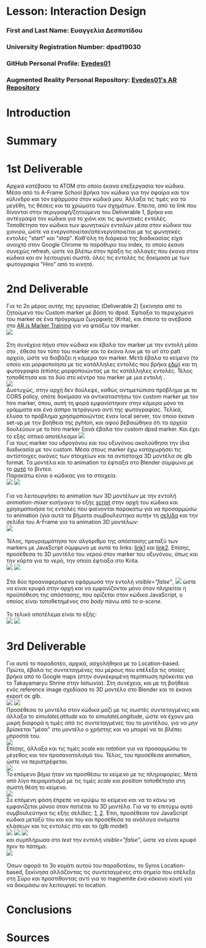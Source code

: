 # Lesson: Interaction Design

### First and Last Name: Ευαγγελία Δεσποτίδου
### University Registration Number: dpsd19030
### GitHub Personal Profile: [Evedes01](https://github.com/Evedes01)
### Augmented Reality Personal Repository: [Evedes01's AR Repository](https://github.com/Evedes01/Augmented-Reality)

# Introduction

# Summary


# 1st Deliverable
Αρχικά κατέβασα το ATOM στο οποίο έκανα επεξεργασία τον κώδικα. Μέσα από το Α-Frame School βρήκα τον κώδικα για την σφαίρα και τον κύλινδρο και τον εφάρμοσα στον κώδικά μου. Άλλαξα τις τιμές για τα μεγέθη, τις θέσεις και τα χρώματα των σχημάτων. Έπειτα, από τα link που δίνονται στην περιγραφή/ζητούμενα του Deliverable 1, βρήκα και αντέγραψα τον κώδικα για το χιόνι και τις φωνητικές εντολές. Τοποθέτησα τον κώδικα των φωνητικών εντολών μέσα στον κώδικα του χιονιού, ώστε να ενεργοποιείται/απενεργοποιείται με τις φωνητικές εντολές "start" και "stop". Καθ'όλη τη διάρκεια της διαδικασίας είχα ανοιχτό στον Google Chrome το παράθυρο του index, το οποίο έκανα συνεχώς refresh, ώστε να βλέπω στην πράξη τις αλλαγές που έκανα στον κώδικα και αν λειτουργεί σωστά. όλες τις εντολές τις δοκίμασα με των φωτογραφία "Hiro" από το κινητό.

# 2nd Deliverable
Για το 2ο μέρος αυτής της εργασίας (Deliverable 2) ξεκίνησα από το ζητούμενο του Custom marker με βάση το dpsd. Έφτιαξα το περιεχόμενο του marker σε ένα πρόγραμμα ζωγρφικής (Krita), και έπειτα το ανέβασα στο [AR.js Marker Training](https://jeromeetienne.github.io/AR.js/three.js/examples/marker-training/examples/generator.html) για να φτιάξω τον marker.
<br>
![](pic1.PNG)
<br>
<br>
Στη συνέχεια πήγα στον κώδικα και έβαλα τον marker με την εντολή <a-marker> μέσα στο <a-scene>, έθεσα τον τύπο του marker και το έκανα λινκ με το url στο patt αρχείο, ώστε να διαβάζει η κάμερα τον marker. Μετά έβαλα το κείμενο (το οποίο και μορφοποίησα με τις κατάλληλες εντολές που βρήκα [εδώ](https://aframe.io/docs/1.3.0/components/text.html)) και τη φωτογραφία (επίσης μορφοποιώντας με τις κατάλληλες εντολές. Τέλος τοποθέτησα και τα δύο στο κέντρο του marker με μια εντολή <a-entity>.
<br>
![](pic2.PNG)
<br>
Δυστυχώς, στην αρχή δεν δούλεψε, καθώς αντιμετώπισα πρόβλημα με το CORS policy, οπότε δοκίμασα να αντικαταστήσω τον custom marker με τον hiro marker, όπου, αυτή τη φορά εμφανίστηκαν στην κάμερα μόνο τα γράμματα και ένα άσπρο τετράγωνο αντί της φωτογραφίας. Τελίκά, έλυσα το πρόβλημα χρησιμοποιώντας έναν local server, τον οποίο έκανα set-up με την βοήθεια της pyhton, και αφού βεβαιώθηκα ότι τα αρχεία δουλεύουν με το hiro marker ξανά έβαλα τον custom dpsd marker. Και έχει το εξής οπτικό αποτέλεσμα 
 ![](cam1.png)
 <br>
Για τους marker του υδρογόνου και του οξυγόνου ακολούθησα την ίδια διαδικασία με τον custom. Μέσα στους marker έχω καταχωρήσει τις αντίστοιχες οικόνες των στοιχείων και τα αντίστοιχα 3D μοντέλα σε glb format. Τα μοντέλα και το animation τα έφτιαξα στο Blender σύμφωνα με το [αυτό](https://www.youtube.com/watch?v=HfnMmN1nYYQ&t=647s&ab_channel=DerekElliott) το βίντεο.
<br> Παρακάτω είναι ο κώδικας για τα στοιχεία.
<br> 
![](pic3.PNG)
![](pic4.PNG)
<br>
 <br>
Για να λειτουργήσει το animation των 3D μοντέλων με την εντολή *animation-mixer* εισήγαγα το εξής [script](https://cdn.jsdelivr.net/gh/donmccurdy/aframe-extras@v6.1.1/dist/aframe-extras.min.js) στην αρχή του κώδικα και χρησιμοποιήσα τις εντολές που φαίνονται παρακάτω για να προσαρμώσω το animation (για αυτά τα βήματα συμβουλεύτηκα αυτήν τη [σελίδα](https://stackoverflow.com/questions/70735151/a-frame-pause-play-animation-mixer) και την σελίδα του A-Frame για τα animation 3D μοντέλων:
 <br>
 ![](pic5.PNG)
 <br>
<br>
 Τέλος, προγραμμάτησα τον αλγόριθμο της απόστασης μεταξύ των markers με JavaScript σύμφωνα με αυτά τα links: [link1](https://stackoverflow.com/questions/61239107/how-to-get-marker-position-x-y-ar-js) και [link2](https://aframe.io/docs/0.8.0/introduction/writing-a-component.html). Επίσης, προσέθεσα το 3D μοντέλο του νερού στον marker του οξυγόνου, όπως και την κάρτα για το νερό, την οποία έφτιαξα στο Krita.
 <br>
 ![](pic6.PNG)
 ![](pic7.PNG)
 <br>
 <br>Στα δύο προαναφερόμενα εφάρμωσα την εντολή *visible="false"*, ![](pic8.PNG) ώστε να είναι κρυφά στην αρχή και να εμφανίζονται μόνο όταν πληρείται η προϋπόθεση της απόστασης, που ορίζεται στον κώδικα JavaScript, ο οποίος είναι τοποθετημένος στο *body* πάνω από το *a-scene*.
 <br>
 <br>
 Το τελικό αποτέλεμα είναι το εξής:
 <br>
 ![](cam2.png)
 ![](cam3.png)
# 3rd Deliverable 
Για αυτό το παραδοτέο, αρχικά, ασχολήθηκα με το Location-based. Πρώτα, έβαλα τις συντεταγμένες του μέρους που επέλεξα τις οποίες βρήκα από το Google maps (στην συγκεκριμένη περίπτωση πρόκειται για το Takayamaryu Shrine στην Ιαπωνία). Στη συνέχεια, και με τη βοήθεια ενός reference image σχεδίασα το 3D μοντέλο στο Blender και το έκανα export σε glb.
 <br>
![](del3_1.PNG)
![](del3_2.PNG)
 <br>
Προσέθεσα το μοντέλο στον κώδικα μαζί με τις σωστές συντεταγμένες και άλλαξα το *simulateLatitude* και το *simulateLongitude*, ώστε να έχουν μια μικρή διαφορά η τιμές από τις συντεταγμένες του το μοντέλου, για να μην βρίσκεται "μέσα" στο μοντέλο ο χρήστης και να μπορεί να το βλέπει μπροστά του.
 <br>
 ![](del3_4.PNG)
 <br>
 Επίσης, άλλαξα και τις τιμές *scale* και *rotation* για να προσαρμώσω το μέγεθος και τον προσανατολισμό του. Τέλος, του προσέθεσα animation, ώστε να περιστρέφεται.
 <br>
 ![](del3_3.PNG)
 <br>
 Το επόμενο βήμα ήταν να προσθέσω το κείμενο με τις πληροφορίες. Μετά από λίγο πειραματισμό με τις τιμές *scale* και *position* τοποθέτησα στη σωστή θέση το κείμενο.
 <br>
 ![](del3_5.PNG)
 <br>
 Σε επόμενη φάση έπρεπε να κρύψω το κείμενο και να το κάνω να εμφανίζεται μόνοο όταν πατιέται το 3D μοντέλο. Για να το επιτύχω αυτό συμβουλεύτηκα τις εξής σελίδες: [1](https://stackoverflow.com/questions/60814283/how-to-add-click-event-to-a-image-in-ar-js), [2](https://glitch.com/edit/?fbclid=IwAR3_dfesYnduw4w76z3izKgAyki91aWRjrXDdte4EAD0nkTAe0fhnoww4Q8#!/salty-partner-1?path=index.html%3A21%3A6). Έτσι, προσέθεσα τον JavaScript κώδικα μεταξύ του και *<head>* και του *<body>* και προσέθεσα τα ανάλογα ονόματα κλάσεων και τις εντολές στο *<a-text>* και το *<a-entity>* (glb model) 
 <br>
 ![](del3_6.PNG)
 ![](del3_7.PNG)
 ![](del3_8.PNG)
 <br>
 και συμπλήρωσα στο *text* την εντολή *visible="false"*, ώστε να είναι κρυφό πριν το πάτημα.
 <br>
 ![](del3_9.PNG)
 <br>
 <br>
 Όσων αφορά το 3ο κομάτι αυτού του παραδοτέου, το Syros Location-based, ξεκίνησα αλλάζοντας τις συντεταγμένες στο σημείο που επέλεξα στη Σύρο και προστίθοντας αντί για το magnemite ένα κόκκινο κουτί για να δοκιμάσω αν λειτουργεί το location.
# Conclusions


# Sources
